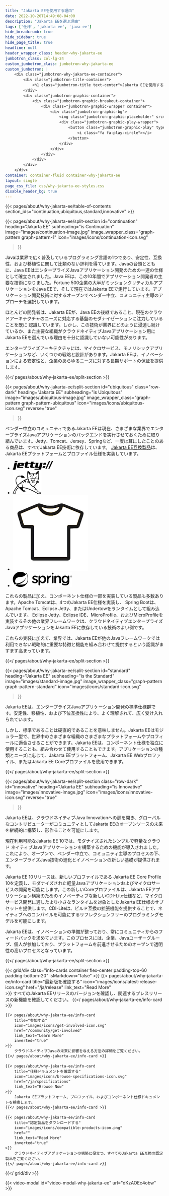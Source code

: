 ```yaml
---
title: "Jakarta EEを使用する理由"
date: 2022-10-20T14:49:08-04:00
description: "Jakarta EEを選ぶ理由"
tags: ['仕様', 'jakarta ee', 'java ee']
hide_breadcrumb: true
hide_sidebar: true
hide_page_title: true
headline: null
header_wrapper_class: header-why-jakarta-ee
jumbotron_class: col-lg-24
custom_jumbotron_class: jumbotron-why-jakarta-ee
custom_jumbotron: |
    <div class="jumbotron-why-jakarta-ee-container">
        <div class="jumbotron-title-container">
            <h1 class="jumbotron-title text-center">Jakarta EEを使用する理由</h1>
        </div>
        <div class="jumbotron-graphic-container">
            <div class="jumbotron-graphic-breakout-container">
                <div class="jumbotron-graphic-wrapper container">
                    <div class="jumbotron-graphic-bg">
                        <img class="jumbotron-graphic-placeholder" src="images/video-placeholder.jpg" alt="" />
                        <div class="jumbotron-graphic-play-wrapper">
                            <button class="jumbotron-graphic-play" type="button" data-toggle="modal" data-target="#video-modal-why-jakarta-ee" aria-label="Open an explainer video for why you should choose Jakarta EE">
                                <i class="fa fa-play-circle"></i>
                            </button>
                        </div>
                    </div>
                </div>
            </div>
        </div>
    </div>
container: container-fluid container-why-jakarta-ee
layout: single
page_css_file: css/why-jakarta-ee-styles.css
disable_header_bg: true
---
```


{{< pages/about/why-jakarta-ee/table-of-contents section_ids="continuation,ubiquitous,standard,innovative" >}}

{{< pages/about/why-jakarta-ee/split-section 
    id="continuation" 
    heading="Jakarta EE" 
    subheading="is Continuation" 
    image="images/continuation-image.jpg" 
    image_wrapper_class="graph-pattern graph-pattern-1" 
    icon="images/icons/continuation-icon.svg" 
>}}

Javaは業界で広く普及しているプログラミング言語の1つであり、安定性、互換性、および移植性に関して比類のない評判を得ています。Javaの台頭とともに、Java EEはエンタープライズJavaアプリケーション開発のための一連の仕様として確立されました。Java EEは、この10年間でアプリケーション開発者の主要な技術になりました。Fortune 500企業の大半がミッションクリティカルアプリケーションをJava EEで、そして現在ではJakarta EEで走行しています。アプリケーション開発技術に対するオープンでベンダー中立、コミュニティ主導のアプローチを選択しています。

ほとんどの開発者は、Jakarta EEが、Java EEの後継であること、現在のクラウドアーキテクチャのニーズに対応する基盤のモダナイゼーションに注力していることを既に 
認識しています。しかし、この技術が業界にどのように浸透し続けているか、また主要な組織がクラウドネイティブJavaアプリケーション用にJakarta EEを選んでいる理由を十分に認識していない可能性があります。

エンタープライズアーキテクチャには、マイクロサービス、モノリシックアプリケーションなど、いくつかの戦略と設計があります。Jakarta EEは、イノベーションによる安定性と、企業のあらゆるニーズに対する長期サポートの保証を提供します。

{{</ pages/about/why-jakarta-ee/split-section >}}

{{< pages/about/why-jakarta-ee/split-section
    id="ubiquitous"
    class="row-dark"
    heading="Jakarta EE"
    subheading="is Ubiquitous"
    image="images/ubiquitous-image.jpg"
    image_wrapper_class="graph-pattern graph-pattern-ubiquitous"
    icon="images/icons/ubiquitous-icon.svg"
    reverse="true"
>}}

ベンダー中立のコミュニティであるJakarta EEは現在、さまざまな業界でエンタープライズJavaアプリケーションのバックエンドを実行させておくために取り組んでいます。Jetty、Tomcat、Jersey、Springなど、一度は耳にしたことのある商品は、すべてJakarta EE技術に依存しています。
[Jakarta EE互換製品](/compatibility/)は、Jakarta EEプラットフォームとプロファイル仕様を実装しています。

- ![Eclipse Jetty](images/logos/jetty.png)
- ![Tomcat](images/logos/tomcat.svg)
- ![Jersey](images/logos/jersey.png)
- ![Spring](images/logos/spring.svg)

これらの製品に加え、コンポーネント仕様の一部を実装している製品も多数あります。Apache Tomcatは、4つのJakarta EE仕様を実装し、
Spring Bootは、Apache Tomcat、Eclipse Jetty、またはUndertowをランタイムとして組み込んでいます。
Eclipse Jetty、Eclipse IDE、MicroProfile、およびMicroProfileを実装するその他の業界フレームワークは、クラウドネイティブエンタープライズJavaアプリケーションをJakarta EEに依存している技術のよい例です。

これらの実装に加えて、業界では、Jakarta EEが他のJavaフレームワークでは利用できない戦略的に重要な特徴と機能を組み合わせて提供するという認識がますます高まっています。
    
{{</ pages/about/why-jakarta-ee/split-section >}}


{{< pages/about/why-jakarta-ee/split-section
    id="standard"
    heading="Jakarta EE"
    subheading="is the Standard"
    image="images/standard-image.jpg"
    image_wrapper_class="graph-pattern graph-pattern-standard"
    icon="images/icons/standard-icon.svg"
>}}

Jakarta EEは、エンタープライズJavaアプリケーション開発の標準仕様群です。安定性、移植性、および下位互換性により、よく理解されて、広く受け入れられています。

しかし、標準であることは硬直的であることを意味しません。Jakarta EEはモジュラー型で、世界中のさまざまな組織のさまざまなプラットフォームやプロフィールに適合させることができます。Jakarta EEは、コンポーネント仕様を独立に使用することも、組み合わせて使用することもできます。アプリケーションの種類とニーズに応じて、Jakarta EEプラットフォーム、Jakarta EE Webプロファイル、またはJakarta EE Coreプロファイルを使用できます。

{{</ pages/about/why-jakarta-ee/split-section >}}

{{< pages/about/why-jakarta-ee/split-section
    class="row-dark"
    id="innovative"
    heading="Jakarta EE"
    subheading="is Innovative"
    image="images/innovative-image.jpg"
    icon="images/icons/innovative-icon.svg"
    reverse="true"
>}}

Jakarta EEは、クラウドネイティブJava Innovationへの扉を開き、グローバルなコントリビューターがコミュニティとしてJakarta EEのオープンソースの未来を継続的に構築し、形作ることを可能にします。 

現在利用可能なJakarta EE 10では、モダナイズされたシンプルで軽量なクラウド ネイティブJavaアプリケーションを構築するための機能が導入されました。これにより、オープンで、ベンダー中立で、コミュニティ主導のプロセスの下、エンタープライズJava技術の進化とイノベーションの新しい基礎が提供されます。 

Jakarta EE 10リリースは、新しいプロファイルである Jakarta EE Core Profile 10を定義し、モダナイズされた軽量Javaアプリケーションおよびマイクロサービスの開発を可能にします。この新しいCoreプロファイルは、Jakarta EEアプリケーション構築のためのイノベーティブな新しいCDI-Lite仕様など、マイクロサービス開発に適したより小さなランタイムを対象としたJakarta EE仕様のサブセットを提供します。CDI-Liteは、ビルド互換の拡張機能を提供することで、ネイティブへのコンパイルを可能にするリフレクションフリーのプログラミングモデルを可能にします。
 
Jakarta EEは、イノベーションの準備が整っており、常にコミュニティからのフィードバックを求めています。このプロセスには、企業、Javaユーザーグループ、個人が参加しており、プラットフォームを前進させるためのオープンで透明性の高いプロセスとなっています。 

{{</ pages/about/why-jakarta-ee/split-section >}}

{{< grid/div class="info-cards container flex-center padding-top-60 padding-bottom-20" isMarkdown="false" >}}
    {{< pages/about/why-jakarta-ee/info-card 
        title="最新版を確認する" 
        icon="images/icons/latest-release-icon.svg"
        href="/ja/release"
        link_text="Read More"  
    >}}
        すべてのJakarta EEリリースのバージョンを確認し、関連するプレスリリースの新機能を確認してください。
    {{</ pages/about/why-jakarta-ee/info-card >}}
    
    {{< pages/about/why-jakarta-ee/info-card 
        title="参加する"
        icon="images/icons/get-involved-icon.svg"
        href="/community/get-involved"
        link_text="Learn More"
        inverted="true"
    >}}
        クラウドネイティブJavaの未来に影響を与える方法の詳細をご覧ください。
    {{</ pages/about/why-jakarta-ee/info-card >}}

    {{< pages/about/why-jakarta-ee/info-card
        title="仕様ドキュメントを確認する"
        icon="images/icons/browse-specifications-icon.svg"
        href="/ja/specifications"
        link_text="Browse Now"
    >}}
        Jakarta EEプラットフォーム、プロファイル、およびコンポーネント仕様ドキュメントを検索します。
    {{</ pages/about/why-jakarta-ee/info-card >}}

    {{< pages/about/why-jakarta-ee/info-card 
        title="認定製品をダウンロードする"
        icon="images/icons/compatible-products-icon.png"
        href=""
        link_text="Read More"
        inverted="true"
    >}}
        クラウドネイティブアプリケーションの構築に役立つ、すべてのJakarta EE互換の認定製品をご覧ください。
    {{</ pages/about/why-jakarta-ee/info-card >}}

{{</ grid/div >}}

{{< video-modal id="video-modal-why-jakarta-ee" url="dKzAOEc4obw" >}}
